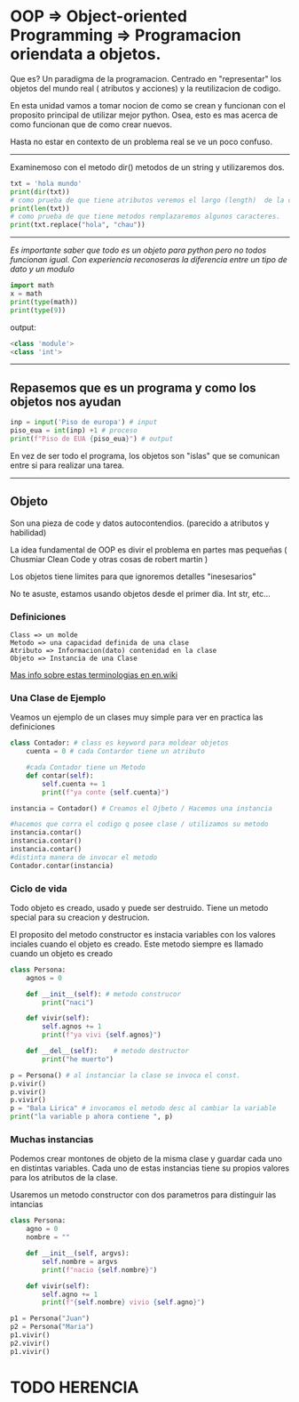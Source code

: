 #  OOP  => Object-oriented Programming => Programacion oriendata a objetos.

Que es? Un paradigma de la programacion. Centrado en "representar" los objetos del mundo real ( atributos y acciones) y la reutilizacion de codigo.

En esta unidad vamos a tomar nocion de como se crean y funcionan con el proposito principal de utilizar mejor python.
Osea, esto es mas acerca de como funcionan que de como crear nuevos.

Hasta no estar en contexto de un problema real se ve un poco confuso.

---

Examinemoso con el metodo dir()  metodos de un string y utilizaremos dos.

```python
txt = 'hola mundo'
print(dir(txt))
# como prueba de que tiene atributos veremos el largo (length)  de la cadena de caracteres.
print(len(txt))
# como prueba de que tiene metodos remplazaremos algunos caracteres.
print(txt.replace("hola", "chau"))
```

---

*Es importante saber que todo es un objeto para python pero no todos funcionan igual. Con experiencia reconoseras la diferencia entre un tipo de dato y un modulo*

```python
import math
x = math
print(type(math))
print(type(9))
```

output:

```python
<class 'module'>
<class 'int'>
```

---

## Repasemos que es un programa y como los objetos nos ayudan

```python
inp = input('Piso de europa') # input
piso_eua = int(inp) +1 # proceso
print(f"Piso de EUA {piso_eua}") # output
```

En vez de ser todo el programa, los objetos son "islas" que se comunican entre si para realizar una tarea.

---
## Objeto

Son una pieza de code y datos autocontendios. (parecido a atributos y habilidad)

La idea fundamental de OOP es divir el problema en partes mas pequeñas ( Chusmiar Clean Code y otras cosas de robert martin )

Los objetos tiene limites para que ignoremos detalles "inesesarios"

No te asuste, estamos usando objetos desde el primer dia. Int str, etc...

### Definiciones

    Class => un molde
    Metodo => una capacidad definida de una clase
    Atributo => Informacion(dato) contenidad en la clase
    Objeto => Instancia de una Clase

[Mas info sobre estas terminologias en en.wiki](https://en.wikipedia.org/wiki/Object-oriented_programming)

### Una Clase de Ejemplo

Veamos un ejemplo de un clases muy simple para ver en practica las definiciones

```python
class Contador: # class es keyword para moldear objetos
    cuenta = 0 # cada Contardor tiene un atributo

    #cada Contador tiene un Metodo
    def contar(self):
        self.cuenta += 1
        print(f"ya conte {self.cuenta}")

instancia = Contador() # Creamos el Ojbeto / Hacemos una instancia

#hacemos que corra el codigo q posee clase / utilizamos su metodo
instancia.contar()
instancia.contar()
instancia.contar()
#distinta manera de invocar el metodo
Contador.contar(instancia)
```

### Ciclo de vida

Todo objeto es creado, usado y puede ser destruido. Tiene un metodo special para su creacion y destrucion.

El proposito del metodo constructor es instacia variables con los valores inciales cuando el objeto es creado. Este metodo siempre es llamado cuando un objeto es creado

```python
class Persona:
    agnos = 0

    def __init__(self): # metodo construcor
        print("naci")

    def vivir(self):
        self.agnos += 1
        print(f"ya vivi {self.agnos}")

    def __del__(self):    # metodo destructor
        print("he muerto")

p = Persona() # al instanciar la clase se invoca el const.
p.vivir()
p.vivir()
p.vivir()
p = "Bala Lirica" # invocamos el metodo desc al cambiar la variable
print("la variable p ahora contiene ", p)
```

### Muchas instancias

Podemos crear montones de objeto de la misma clase y guardar cada uno en distintas variables. Cada uno de estas instancias tiene su propios valores para los atributos de la clase.

Usaremos un metodo constructor con dos parametros para distinguir las intancias

```python
class Persona:
    agno = 0
    nombre = ""

    def __init__(self, argvs): 
        self.nombre = argvs
        print(f"nacio {self.nombre}")

    def vivir(self):
        self.agno += 1
        print(f"{self.nombre} vivio {self.agno}")    

p1 = Persona("Juan") 
p2 = Persona("Maria") 
p1.vivir()
p2.vivir()
p1.vivir()
```

# TODO HERENCIA